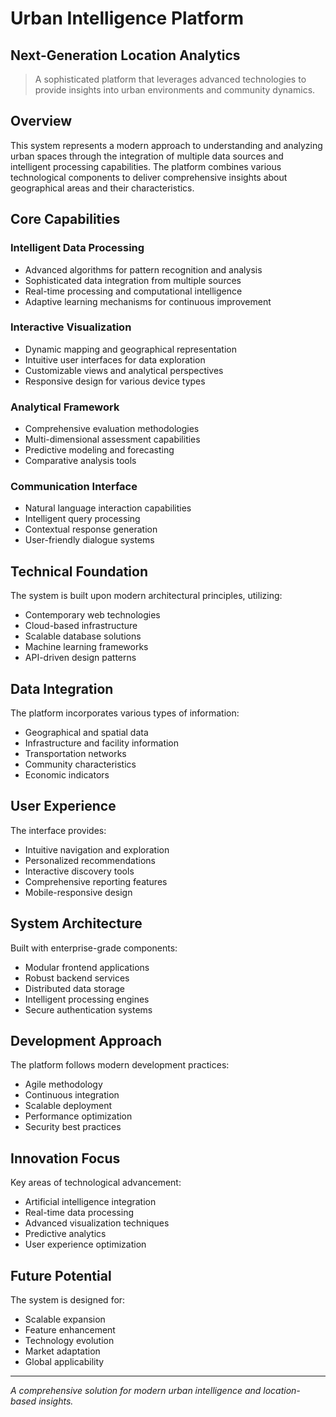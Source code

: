# Urban Intelligence Platform
## Next-Generation Location Analytics

> A sophisticated platform that leverages advanced technologies to provide insights into urban environments and community dynamics.

## Overview

This system represents a modern approach to understanding and analyzing urban spaces through the integration of multiple data sources and intelligent processing capabilities. The platform combines various technological components to deliver comprehensive insights about geographical areas and their characteristics.

## Core Capabilities

### Intelligent Data Processing
- Advanced algorithms for pattern recognition and analysis
- Sophisticated data integration from multiple sources
- Real-time processing and computational intelligence
- Adaptive learning mechanisms for continuous improvement

### Interactive Visualization
- Dynamic mapping and geographical representation
- Intuitive user interfaces for data exploration
- Customizable views and analytical perspectives
- Responsive design for various device types

### Analytical Framework
- Comprehensive evaluation methodologies
- Multi-dimensional assessment capabilities
- Predictive modeling and forecasting
- Comparative analysis tools

### Communication Interface
- Natural language interaction capabilities
- Intelligent query processing
- Contextual response generation
- User-friendly dialogue systems

## Technical Foundation

The system is built upon modern architectural principles, utilizing:
- Contemporary web technologies
- Cloud-based infrastructure
- Scalable database solutions
- Machine learning frameworks
- API-driven design patterns

## Data Integration

The platform incorporates various types of information:
- Geographical and spatial data
- Infrastructure and facility information
- Transportation networks
- Community characteristics
- Economic indicators

## User Experience

The interface provides:
- Intuitive navigation and exploration
- Personalized recommendations
- Interactive discovery tools
- Comprehensive reporting features
- Mobile-responsive design

## System Architecture

Built with enterprise-grade components:
- Modular frontend applications
- Robust backend services
- Distributed data storage
- Intelligent processing engines
- Secure authentication systems

## Development Approach

The platform follows modern development practices:
- Agile methodology
- Continuous integration
- Scalable deployment
- Performance optimization
- Security best practices

## Innovation Focus

Key areas of technological advancement:
- Artificial intelligence integration
- Real-time data processing
- Advanced visualization techniques
- Predictive analytics
- User experience optimization

## Future Potential

The system is designed for:
- Scalable expansion
- Feature enhancement
- Technology evolution
- Market adaptation
- Global applicability

---

*A comprehensive solution for modern urban intelligence and location-based insights.*
